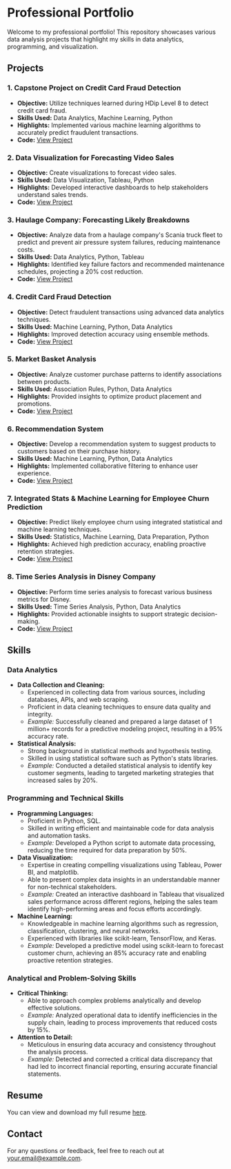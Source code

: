 # Professional Portfolio

Welcome to my professional portfolio! This repository showcases various data analysis projects that highlight my skills in data analytics, programming, and visualization.

## Projects

### 1. Capstone Project on Credit Card Fraud Detection
- **Objective:** Utilize techniques learned during HDip Level 8 to detect credit card fraud.
- **Skills Used:** Data Analytics, Machine Learning, Python
- **Highlights:** Implemented various machine learning algorithms to accurately predict fraudulent transactions.
- **Code:** [View Project](https://github.com/yourusername/capstone-credit-card-fraud)

### 2. Data Visualization for Forecasting Video Sales
- **Objective:** Create visualizations to forecast video sales.
- **Skills Used:** Data Visualization, Tableau, Python
- **Highlights:** Developed interactive dashboards to help stakeholders understand sales trends.
- **Code:** [View Project](https://github.com/yourusername/forecast-video-sales)

### 3. Haulage Company: Forecasting Likely Breakdowns
- **Objective:** Analyze data from a haulage company's Scania truck fleet to predict and prevent air pressure system failures, reducing maintenance costs.
- **Skills Used:** Data Analytics, Python, Tableau
- **Highlights:** Identified key failure factors and recommended maintenance schedules, projecting a 20% cost reduction.
- **Code:** [View Project](https://github.com/yourusername/haulage-breakdowns)

### 4. Credit Card Fraud Detection
- **Objective:** Detect fraudulent transactions using advanced data analytics techniques.
- **Skills Used:** Machine Learning, Python, Data Analytics
- **Highlights:** Improved detection accuracy using ensemble methods.
- **Code:** [View Project](https://github.com/yourusername/credit-card-fraud-detection)

### 5. Market Basket Analysis
- **Objective:** Analyze customer purchase patterns to identify associations between products.
- **Skills Used:** Association Rules, Python, Data Analytics
- **Highlights:** Provided insights to optimize product placement and promotions.
- **Code:** [View Project](https://github.com/yourusername/market-basket-analysis)

### 6. Recommendation System
- **Objective:** Develop a recommendation system to suggest products to customers based on their purchase history.
- **Skills Used:** Machine Learning, Python, Data Analytics
- **Highlights:** Implemented collaborative filtering to enhance user experience.
- **Code:** [View Project](https://github.com/yourusername/recommendation-system)

### 7. Integrated Stats & Machine Learning for Employee Churn Prediction
- **Objective:** Predict likely employee churn using integrated statistical and machine learning techniques.
- **Skills Used:** Statistics, Machine Learning, Data Preparation, Python
- **Highlights:** Achieved high prediction accuracy, enabling proactive retention strategies.
- **Code:** [View Project](https://github.com/yourusername/employee-churn-prediction)

### 8. Time Series Analysis in Disney Company
- **Objective:** Perform time series analysis to forecast various business metrics for Disney.
- **Skills Used:** Time Series Analysis, Python, Data Analytics
- **Highlights:** Provided actionable insights to support strategic decision-making.
- **Code:** [View Project](https://github.com/yourusername/disney-time-series-analysis)

## Skills

### Data Analytics
- **Data Collection and Cleaning:**
  - Experienced in collecting data from various sources, including databases, APIs, and web scraping.
  - Proficient in data cleaning techniques to ensure data quality and integrity.
  - *Example:* Successfully cleaned and prepared a large dataset of 1 million+ records for a predictive modeling project, resulting in a 95% accuracy rate.
- **Statistical Analysis:**
  - Strong background in statistical methods and hypothesis testing.
  - Skilled in using statistical software such as Python's stats libraries.
  - *Example:* Conducted a detailed statistical analysis to identify key customer segments, leading to targeted marketing strategies that increased sales by 20%.

### Programming and Technical Skills
- **Programming Languages:**
  - Proficient in Python, SQL.
  - Skilled in writing efficient and maintainable code for data analysis and automation tasks.
  - *Example:* Developed a Python script to automate data processing, reducing the time required for data preparation by 50%.
- **Data Visualization:**
  - Expertise in creating compelling visualizations using Tableau, Power BI, and matplotlib.
  - Able to present complex data insights in an understandable manner for non-technical stakeholders.
  - *Example:* Created an interactive dashboard in Tableau that visualized sales performance across different regions, helping the sales team identify high-performing areas and focus efforts accordingly.
- **Machine Learning:**
  - Knowledgeable in machine learning algorithms such as regression, classification, clustering, and neural networks.
  - Experienced with libraries like scikit-learn, TensorFlow, and Keras.
  - *Example:* Developed a predictive model using scikit-learn to forecast customer churn, achieving an 85% accuracy rate and enabling proactive retention strategies.

### Analytical and Problem-Solving Skills
- **Critical Thinking:**
  - Able to approach complex problems analytically and develop effective solutions.
  - *Example:* Analyzed operational data to identify inefficiencies in the supply chain, leading to process improvements that reduced costs by 15%.
- **Attention to Detail:**
  - Meticulous in ensuring data accuracy and consistency throughout the analysis process.
  - *Example:* Detected and corrected a critical data discrepancy that had led to incorrect financial reporting, ensuring accurate financial statements.

## Resume
You can view and download my full resume [here](https://link-to-your-resume.com).

## Contact
For any questions or feedback, feel free to reach out at [your.email@example.com](mailto:your.email@example.com).

